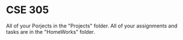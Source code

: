 # CSE 305
All of your Porjects in the "Projects" folder.
All of your assignments and tasks are in the "HomeWorks" folder.
